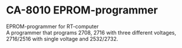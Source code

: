 # CA-8010 EPROM-programmer
EPROM-programmer for RT-computer  
A programmer that programs 2708, 2716 with three different voltages, 2716/2516 with single voltage and 2532/2732.
